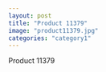 ```yaml
---
layout: post
title: "Product 11379"
image: "product11379.jpg"
categories: "category1"
---
```

Product 11379
